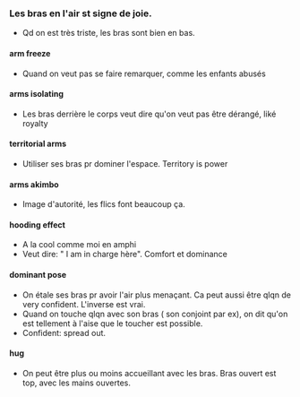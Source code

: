 ### Les bras en l'air st signe de joie. 

- Qd on est très triste, les bras sont bien en bas. 

#### arm freeze 

- Quand on veut pas se faire remarquer, comme les enfants abusés

#### arms isolating 

- Les bras derrière le corps veut dire qu'on veut pas être dérangé, liké royalty 

#### territorial arms 

- Utiliser ses bras pr dominer l'espace. Territory is power 
#### arms akimbo 

- Image d'autorité, les flics font beaucoup ça. 

#### hooding effect 

- A la cool comme moi en amphi 
- Veut dire: " I am in charge hère". Comfort et dominance 
#### dominant pose 

- On étale ses bras pr avoir l'air plus menaçant. Ca peut aussi être qlqn de very confident. L'inverse est vrai. 
- Quand on touche qlqn avec son bras ( son conjoint par ex), on dit qu'on est tellement à l'aise que le toucher est possible. 
- Confident: spread out.
#### hug 

- On peut être plus ou moins accueillant avec les bras. Bras ouvert est top, avec les mains ouvertes.

